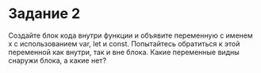 # Задание 2
Создайте блок кода внутри функции и объявите переменную с именем x с
использованием var, let и const. Попытайтесь обратиться к этой переменной как внутри, так
и вне блока. Какие переменные видны снаружи блока, а какие нет?